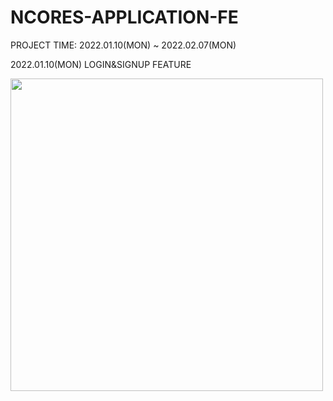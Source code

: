 # NCORES-APPLICATION-FE
PROJECT TIME: 2022.01.10(MON) ~ 2022.02.07(MON)


2022.01.10(MON)
LOGIN&SIGNUP FEATURE


<img src="https://user-images.githubusercontent.com/77526745/148815454-a29100cf-2e5a-4cae-bae6-bcb3ed1a3b80.png" height="500px"/>
